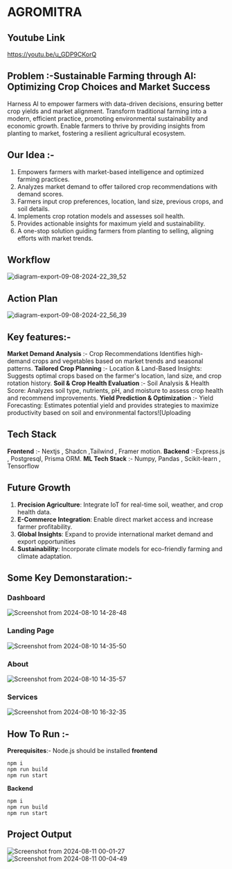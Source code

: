 # AGROMITRA
## Youtube Link
https://youtu.be/u_GDP9CKorQ
## Problem :-Sustainable Farming through AI: Optimizing Crop Choices and Market Success
Harness AI to empower farmers with data-driven decisions, ensuring better crop yields and market alignment.  Transform traditional farming into a modern, efficient practice, promoting environmental sustainability and economic growth.  Enable farmers to thrive by providing insights from planting to market, fostering a resilient agricultural ecosystem.
## Our Idea :-
1. Empowers farmers with market-based intelligence and optimized farming practices.
2. Analyzes market demand to offer tailored crop recommendations with demand scores.
3. Farmers input crop preferences, location, land size, previous crops, and soil details.
4. Implements crop rotation models and assesses soil health.
5. Provides actionable insights for maximum yield and sustainability.
6. A one-stop solution guiding farmers from planting to selling, aligning efforts with market trends.

## Workflow
![diagram-export-09-08-2024-22_39_52](https://github.com/user-attachments/assets/517f2722-bf4a-47c6-85d1-b6aba5e342e3)



## Action Plan
![diagram-export-09-08-2024-22_56_39](https://github.com/user-attachments/assets/1eb7aa24-55e1-473c-ba99-dd7c25d1ad72)
## Key features:-
**Market Demand Analysis** :- Crop Recommendations Identifies high-demand crops and vegetables based on market trends and seasonal patterns.
**Tailored Crop Planning** :- Location & Land-Based Insights: Suggests optimal crops based on the farmer's location, land size, and crop rotation history.
**Soil & Crop Health Evaluation** :- Soil Analysis & Health Score: Analyzes soil type, nutrients, pH, and moisture to assess crop health and recommend improvements.
**Yield Prediction & Optimization** :- Yield Forecasting: Estimates potential yield and provides strategies to maximize productivity based on soil and environmental factors![Uploading 

## Tech Stack
**Frontend** :- Nextjs , Shadcn ,Tailwind , Framer motion.
**Backend** :-Express.js , Postgresql, Prisma ORM.
**ML Tech Stack** :- Numpy, Pandas , Scikit-learn , Tensorflow

## Future Growth
1. **Precision Agriculture**: Integrate IoT for real-time soil, weather, and crop health data.
2. **E-Commerce Integration**: Enable direct market access and increase farmer profitability.
3. **Global Insights**: Expand to provide international market demand and export opportunities
4. **Sustainability**: Incorporate climate models for eco-friendly farming and climate adaptation.

## Some Key Demonstaration:-
### Dashboard
![Screenshot from 2024-08-10 14-28-48](https://github.com/user-attachments/assets/81dcb8c2-5c60-4f89-bf6c-edf565beee31)
### Landing Page
![Screenshot from 2024-08-10 14-35-50](https://github.com/user-attachments/assets/5fb89947-3f66-4734-ba88-d4c99250d8b8)
### About
![Screenshot from 2024-08-10 14-35-57](https://github.com/user-attachments/assets/c0b4ee6d-36e5-4d73-aba3-4d477deca90d)
### Services
![Screenshot from 2024-08-10 16-32-35](https://github.com/user-attachments/assets/4c326edd-4b4d-47c2-8efc-d27966fc3d99)

## How To Run :-
**Prerequisites**:- Node.js should be installed
**frontend**
```
npm i
npm run build
npm run start
```
**Backend**
```
npm i
npm run build
npm run start
```
## Project Output
![Screenshot from 2024-08-11 00-01-27](https://github.com/user-attachments/assets/939e5d40-a566-4c07-85b8-91a16e222cc4)
![Screenshot from 2024-08-11 00-04-49](https://github.com/user-attachments/assets/df34d488-fa45-4166-b872-44a56b740ff2)



















